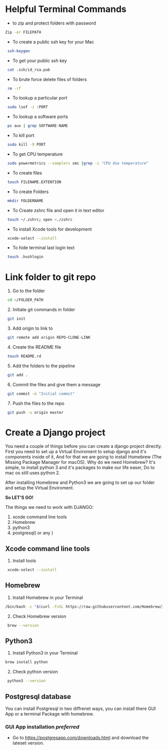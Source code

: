 # Helpful Terminal Commands

- to zip and protect folders with password

```bash
Zip -er FILEPATH 
```

- To create a public ssh key for your Mac

```bash
 ssh-keygen 
```

- To get your public ssh key  

```bash
 cat .ssh/id_rsa.pub 
```

- To brute force delete files of folders

```bash
 rm -rf 
```

- To lookup a particular port

```bash
 sudo lsof -i :PORT 
```

- To lookup a software ports

```bash
 ps aux | grep SOFTWARE-NAME 
```

- To kill port

```bash
 sudo kill -9 PORT 
```

- To get CPU temperature

```bash
 sudo powermetrics --samplers smc |grep -i "CPU die temperature" 
```

- To create files

```bash
 touch FILENAME.EXTENTION 
```

- To create Folders

```bash
 mkdir FOLDERNAME 
```

- To Create zshrc file and open it in text editor

```bash
 touch ~/.zshrc; open ~./zshrc 
```

- To install Xcode tools for development

```bash
 xcode-select --install 
```

- To hide terminal last login text

```bash
 touch .hushlogin 
```

# Link folder to git repo

1. Go to the folder

```bash
 cd ~/FOLDER_PATH 
```

2. Initiate git commands in folder

```bash
 git init 
```

3. Add origin to link to

```bash
 git remote add origin REPO-CLONE-LINK 
```

4. Create the README file

```bash
 touch README.rd 
```

5. Add the folders to the pipeline

```bash
 git add . 
```

6. Commit the files and give them a message

```bash
 git commit -m "Initial commit"
```

7. Push the files to the repo

```bash
 git push -u origin master 
```

# Create a Django project

You need a couple of things before you can create a django project directly.
First you need to set up a Virtual Enviroment to setup django and it's components inside of it,
And for that we are going to install Homebrew (The Missing Package Manager for macOS).
Why do we need Homebrew?
It's simple, to install python 3 and it's packages to make our life easer,
Do to mac os still uses python 2.

After installing Homebrew and Python3 we are going to set up our folder and setup the Virtual Enviroment.

**So LET'S GO!**

The things we need to work with DJANGO:

1. xcode command line tools
2. Homebrew
3. python3
4. postgresql( or any )

## Xcode command line tools

1. Install tools

```bash
 xcode-select --install 
```

## Homebrew

1. Install Homebrew in your Terminal

```bash
/bin/bash -c "$(curl -fsSL https://raw.githubusercontent.com/Homebrew/install/HEAD/install.sh)"
```

2. Check Homebrew version

```bash
 brew --version
```

## Python3

1. Install Python3 in your Terminal

```bash
brew install python
```

2. Check python version

```bash
 python3 --version
```

## Postgresql database

You can install Postgresql in two diffrenet ways, you can install there GUI App or a terminal Package with homebrew.

### GUI App installation ***preferred***

- Go to <https://postgresapp.com/downloads.html> and download the lateset version.
